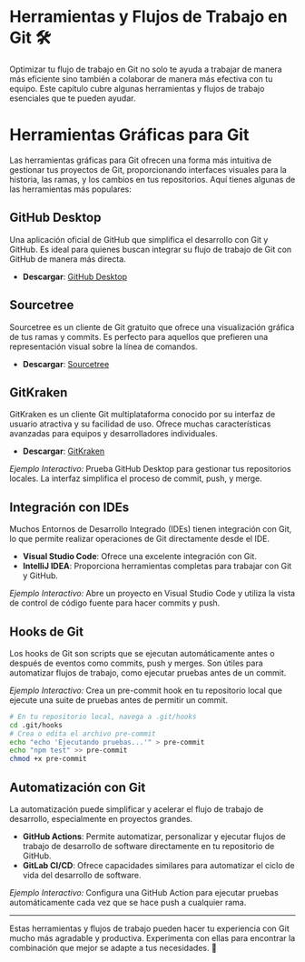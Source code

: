 # Herramientas y Flujos de Trabajo en Git 🛠️

Optimizar tu flujo de trabajo en Git no solo te ayuda a trabajar de manera más eficiente sino también a colaborar de manera más efectiva con tu equipo. Este capítulo cubre algunas herramientas y flujos de trabajo esenciales que te pueden ayudar.

# Herramientas Gráficas para Git

Las herramientas gráficas para Git ofrecen una forma más intuitiva de gestionar tus proyectos de Git, proporcionando interfaces visuales para la historia, las ramas, y los cambios en tus repositorios. Aquí tienes algunas de las herramientas más populares:

## GitHub Desktop

Una aplicación oficial de GitHub que simplifica el desarrollo con Git y GitHub. Es ideal para quienes buscan integrar su flujo de trabajo de Git con GitHub de manera más directa.

- **Descargar**: [GitHub Desktop](https://desktop.github.com/)

## Sourcetree

Sourcetree es un cliente de Git gratuito que ofrece una visualización gráfica de tus ramas y commits. Es perfecto para aquellos que prefieren una representación visual sobre la línea de comandos.

- **Descargar**: [Sourcetree](https://www.sourcetreeapp.com/)

## GitKraken

GitKraken es un cliente Git multiplataforma conocido por su interfaz de usuario atractiva y su facilidad de uso. Ofrece muchas características avanzadas para equipos y desarrolladores individuales.

- **Descargar**: [GitKraken](https://www.gitkraken.com/)

_Ejemplo Interactivo:_ Prueba GitHub Desktop para gestionar tus repositorios locales. La interfaz simplifica el proceso de commit, push, y merge.

## Integración con IDEs

Muchos Entornos de Desarrollo Integrado (IDEs) tienen integración con Git, lo que permite realizar operaciones de Git directamente desde el IDE.

- **Visual Studio Code**: Ofrece una excelente integración con Git.
- **IntelliJ IDEA**: Proporciona herramientas completas para trabajar con Git y GitHub.

_Ejemplo Interactivo:_ Abre un proyecto en Visual Studio Code y utiliza la vista de control de código fuente para hacer commits y push.

## Hooks de Git

Los hooks de Git son scripts que se ejecutan automáticamente antes o después de eventos como commits, push y merges. Son útiles para automatizar flujos de trabajo, como ejecutar pruebas antes de un commit.

_Ejemplo Interactivo:_ Crea un pre-commit hook en tu repositorio local que ejecute una suite de pruebas antes de permitir un commit.

```bash
# En tu repositorio local, navega a .git/hooks
cd .git/hooks
# Crea o edita el archivo pre-commit
echo "echo 'Ejecutando pruebas...'" > pre-commit
echo "npm test" >> pre-commit
chmod +x pre-commit
```

## Automatización con Git

La automatización puede simplificar y acelerar el flujo de trabajo de desarrollo, especialmente en proyectos grandes.

- **GitHub Actions**: Permite automatizar, personalizar y ejecutar flujos de trabajo de desarrollo de software directamente en tu repositorio de GitHub.
- **GitLab CI/CD**: Ofrece capacidades similares para automatizar el ciclo de vida del desarrollo de software.

_Ejemplo Interactivo:_ Configura una GitHub Action para ejecutar pruebas automáticamente cada vez que se hace push a cualquier rama.

---

Estas herramientas y flujos de trabajo pueden hacer tu experiencia con Git mucho más agradable y productiva. Experimenta con ellas para encontrar la combinación que mejor se adapte a tus necesidades. 🌟
